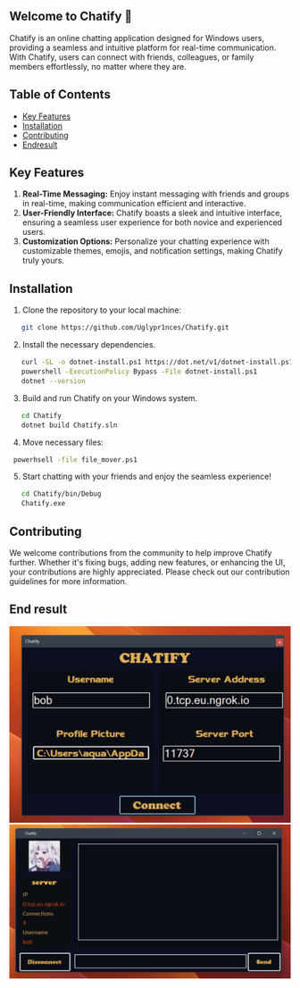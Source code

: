 ## Welcome to Chatify 🚀

Chatify is an online chatting application designed for Windows users, providing a seamless and intuitive platform for real-time communication. With Chatify, users can connect with friends, colleagues, or family members effortlessly, no matter where they are.

## Table of Contents
- [Key Features](#key-features)
- [Installation](#installation)
- [Contributing](#contributing)
-  [Endresult](#end-result)

## Key Features
1. **Real-Time Messaging:** Enjoy instant messaging with friends and groups in real-time, making communication efficient and interactive.
2. **User-Friendly Interface:** Chatify boasts a sleek and intuitive interface, ensuring a seamless user experience for both novice and experienced users.
3. **Customization Options:** Personalize your chatting experience with customizable themes, emojis, and notification settings, making Chatify truly yours.

## Installation

1. Clone the repository to your local machine:
```bash
   git clone https://github.com/Uglypr1nces/Chatify.git
```
2. Install the necessary dependencies.
```bash
   curl -SL -o dotnet-install.ps1 https://dot.net/v1/dotnet-install.ps1
   powershell -ExecutionPolicy Bypass -File dotnet-install.ps1
   dotnet --version
```
3. Build and run Chatify on your Windows system.
```bash
   cd Chatify
   dotnet build Chatify.sln
```
4. Move necessary files:
```bash
 powerhsell -file file_mover.ps1
```
5. Start chatting with your friends and enjoy the seamless experience!
```bash
   cd Chatify/bin/Debug
   Chatify.exe
```

## Contributing

We welcome contributions from the community to help improve Chatify further. Whether it's fixing bugs, adding new features, or enhancing the UI, your contributions are highly appreciated. Please check out our contribution guidelines for more information.


## End result
<img src="content/pictures/login.png" alt="alt text">
<img src="content/pictures/chatroom.png" alt="alt text">
